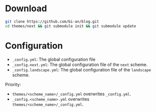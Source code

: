 # Download

```bash
git clone https://github.com/bi-an/blog.git
cd themes/next && git submodule init && git submodule update
```

# Configuration

- `_config.yml`: The global configuration file
- `_config.next.yml`: The global configuration file of the `next` scheme.
- `_config.landscape.yml`: The global configuration file of the `landscape` scheme.

Priority:

- `themes/<scheme_name>/_config.yml` overwrites `_config.yml`.
- `_config.<scheme_name>.yml` overwrites `themes/<scheme_name>/_config.yml`.
